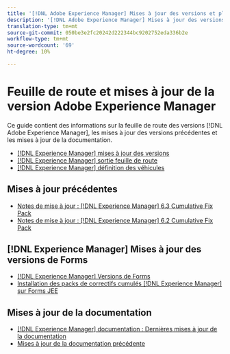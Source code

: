 ```yaml
---
title: '[!DNL Adobe Experience Manager] Mises à jour des versions et plan de route'
description: '[!DNL Adobe Experience Manager] Mises à jour des versions et plan de route'
translation-type: tm+mt
source-git-commit: 050be3e2fc20242d222344bc9202752eda336b2e
workflow-type: tm+mt
source-wordcount: '69'
ht-degree: 10%

---
```



# Feuille de route et mises à jour de la version Adobe Experience Manager

Ce guide contient des informations sur la feuille de route des versions [!DNL Adobe Experience Manager], les mises à jour des versions précédentes et les mises à jour de la documentation.

* [[!DNL Experience Manager] mises à jour des versions](aem-releases-updates.md)
* [[!DNL Experience Manager] sortie feuille de route](update-releases-roadmap.md)
* [[!DNL Experience Manager] définition des véhicules](update-release-vehicle-definitions.md)

## Mises à jour précédentes

* [Notes de mise à jour :  [!DNL Experience Manager] 6.3 Cumulative Fix Pack](release-notes-aem-6-3-cumulative-fix-pack.md)
* [Notes de mise à jour :  [!DNL Experience Manager] 6.2 Cumulative Fix Pack](release-notes-aem-6-2-cumulative-fix-pack.md)

## [!DNL Experience Manager] Mises à jour des versions de Forms

* [[!DNL Experience Manager] Versions de Forms](aem-forms-releases.md)
* [Installation des packs de correctifs cumulés  [!DNL Experience Manager] sur Forms JEE](install-cfp-aem-forms-jee.md)

## Mises à jour de la documentation

* [[!DNL Experience Manager] documentation : Dernières mises à jour de la documentation](documentation-updates.md)
* [Mises à jour de la documentation précédente](previous-documentation-updates.md)
